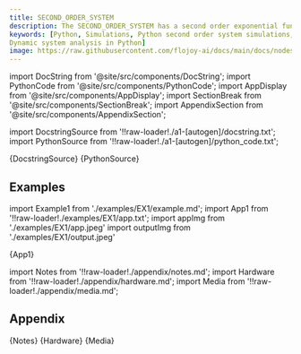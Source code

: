 ```yaml
---
title: SECOND_ORDER_SYSTEM
description: The SECOND_ORDER_SYSTEM has a second order exponential function. This node is designed to be used in a Python loop . The data is appended as the loop progress and written to memory.
keywords: [Python, Simulations, Python second order system simulations, Exponential function, Second-order system analysis, Flojoy generator nodes, Python simulation tools, System simulation examples, Dynamic system design, Python simulation documentation, Second"-"order system modeling,
Dynamic system analysis in Python]
image: https://raw.githubusercontent.com/flojoy-ai/docs/main/docs/nodes/GENERATORS/SIMULATIONS/SECOND_ORDER_SYSTEM/examples/EX1/output.jpeg
---
```


[//]: # (Custom component imports)

import DocString from '@site/src/components/DocString';
import PythonCode from '@site/src/components/PythonCode';
import AppDisplay from '@site/src/components/AppDisplay';
import SectionBreak from '@site/src/components/SectionBreak';
import AppendixSection from '@site/src/components/AppendixSection';

[//]: # (Docstring)

import DocstringSource from '!!raw-loader!./a1-[autogen]/docstring.txt';
import PythonSource from '!!raw-loader!./a1-[autogen]/python_code.txt';

<DocString>{DocstringSource}</DocString>
<PythonCode GLink='GENERATORS/SIMULATIONS/SECOND_ORDER_SYSTEM/SECOND_ORDER_SYSTEM.py'>{PythonSource}</PythonCode>

<SectionBreak />

    

[//]: # (Examples)

## Examples

import Example1 from './examples/EX1/example.md';
import App1 from '!!raw-loader!./examples/EX1/app.txt';
import appImg from './examples/EX1/app.jpeg'
import outputImg from './examples/EX1/output.jpeg'

<AppDisplay 
    nodeLabel='SECOND_ORDER_SYSTEM'
    appImg={appImg}
    outputImg={outputImg}
    >
    {App1}
</AppDisplay>

<Example1 />

<SectionBreak />
  
    

[//]: # (Appendix)

import Notes from '!!raw-loader!./appendix/notes.md';
import Hardware from '!!raw-loader!./appendix/hardware.md';
import Media from '!!raw-loader!./appendix/media.md';

## Appendix

<AppendixSection index={0} folderPath='nodes/GENERATORS/SIMULATIONS/SECOND_ORDER_SYSTEM/appendix/'>{Notes}</AppendixSection>
<AppendixSection index={1} folderPath='nodes/GENERATORS/SIMULATIONS/SECOND_ORDER_SYSTEM/appendix/'>{Hardware}</AppendixSection>
<AppendixSection index={2} folderPath='nodes/GENERATORS/SIMULATIONS/SECOND_ORDER_SYSTEM/appendix/'>{Media}</AppendixSection>


